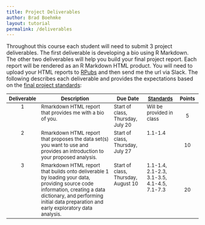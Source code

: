 ```yaml
---
title: Project Deliverables
author: Brad Boehmke
layout: tutorial
permalink: /deliverables
---
```


Throughout this course each student will need to submit 3 project deliverables.  The first deliverable is developing a bio using R Markdown.  The other two deliverables will help you build your final project report.  Each report will be rendered as an R Markdown HTML product.  You will need to upload your HTML reports to [RPubs](https://rpubs.com/) and then send me the url via Slack. The following describes each deliverable and provides the expectations based on the [final project standards](final_project):


<div id="general-homework-rubric" class="section level1" style="width: 100%;">
<table style="font-size:13px;">
<col width="8%">
<col width="45%">
<col width="18%">
<col width="17%">
<col width="12%">
<thead>
<tr class="header">
<th align="left">Deliverable</th>
<th align="center">Description</th>
<th align="center">Due Date</th>
<th align="center"><a href="https://wfu-r.github.io/final_project">Standards</a></th>
<th align="center">Points</th>
</tr>
</thead>
<tbody>
<tr class="even">
<td align="center" valign="top">1</td>
<td align="left" valign="top">Rmarkdown HTML report that provides me with a bio of you. </td>
<td align="left" valign="top">Start of class, Thursday, July 20 </td>
<td align="left" valign="top"> Will be provided in class </td>
<td align="center">5</td>
</tr>
<tr class="odd">
<td align="center" valign="top">2</td>
<td align="left" valign="top">Rmarkdown HTML report that proposes the data set(s) you want to use and provides an introduction to your proposed analysis. </td>
<td align="left" valign="top">Start of class, Thursday, July 27 </td>
<td align="left" valign="top"> 1.1-1.4 </td>
<td align="center">10</td>
</tr>
<tr class="even">
<td align="center" valign="top">3</td>
<td align="left" valign="top">Rmarkdown HTML report that builds onto deliverable 1 by loading your data, providing source code information, creating a data dictionary, and performing initial data preparation and early exploratory data analysis. </td>
<td align="left" valign="top">Start of class, Thursday, August 10 </td>
<td align="left" valign="top">1.1-1.4, 2.1-2.3, 3.1-3.5, 4.1-4.5, 7.1-7.3 </td>
<td align="center">20</td>
</tr>
</tbody>
</table>
</div>
